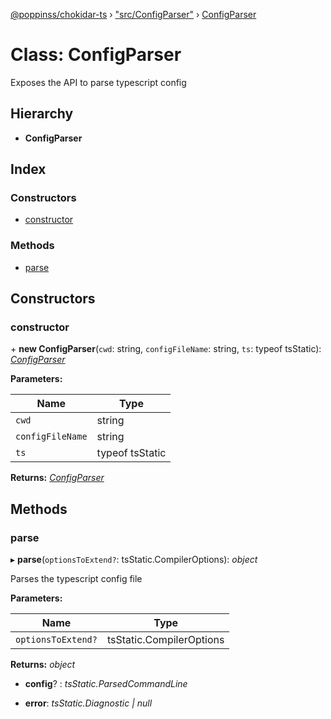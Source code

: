 [@poppinss/chokidar-ts](../README.md) › ["src/ConfigParser"](../modules/_src_configparser_.md) › [ConfigParser](_src_configparser_.configparser.md)

# Class: ConfigParser

Exposes the API to parse typescript config

## Hierarchy

* **ConfigParser**

## Index

### Constructors

* [constructor](_src_configparser_.configparser.md#constructor)

### Methods

* [parse](_src_configparser_.configparser.md#parse)

## Constructors

###  constructor

\+ **new ConfigParser**(`cwd`: string, `configFileName`: string, `ts`: typeof tsStatic): *[ConfigParser](_src_configparser_.configparser.md)*

**Parameters:**

Name | Type |
------ | ------ |
`cwd` | string |
`configFileName` | string |
`ts` | typeof tsStatic |

**Returns:** *[ConfigParser](_src_configparser_.configparser.md)*

## Methods

###  parse

▸ **parse**(`optionsToExtend?`: tsStatic.CompilerOptions): *object*

Parses the typescript config file

**Parameters:**

Name | Type |
------ | ------ |
`optionsToExtend?` | tsStatic.CompilerOptions |

**Returns:** *object*

* **config**? : *tsStatic.ParsedCommandLine*

* **error**: *tsStatic.Diagnostic | null*
